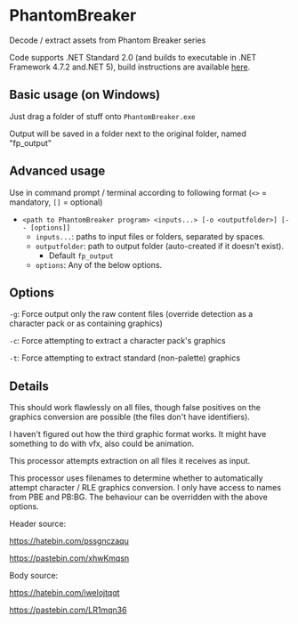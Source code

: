 # PhantomBreaker
Decode / extract assets from Phantom Breaker series

Code supports .NET Standard 2.0 (and builds to executable in .NET Framework 4.7.2 and.NET 5),
build instructions are available [here](../../../README.md#building-net).

## Basic usage (on Windows)
Just drag a folder of stuff onto `PhantomBreaker.exe`

Output will be saved in a folder next to the original folder, named "fp_output"

## Advanced usage
Use in command prompt / terminal according to following format (`<>` = mandatory, `[]` = optional)
- `<path to PhantomBreaker program> <inputs...> [-o <outputfolder>] [-- [options]]`
  - `inputs...`: paths to input files or folders, separated by spaces.
  - `outputfolder`: path to output folder (auto-created if it doesn't exist).
    - Default `fp_output`
  - `options`: Any of the below options.

## Options

`-g`: Force output only the raw content files (override detection as a
character pack or as containing graphics)

`-c`: Force attempting to extract a character pack's graphics

`-t`: Force attempting to extract standard (non-palette) graphics

## Details

This should work flawlessly on all files, though false positives on
the graphics conversion are possible (the files don't have identifiers).

I haven't figured out how the third graphic format works. It might have
something to do with vfx, also could be animation.

This processor attempts extraction on all files it receives as input.

This processor uses filenames to determine whether to automatically attempt character / RLE graphics conversion. I only have access to names from PBE and PB:BG. The behaviour can be overridden with the above options.

Header source:

https://hatebin.com/pssgnczaqu

https://pastebin.com/xhwKmqsn

Body source:

https://hatebin.com/iwelojtqqt

https://pastebin.com/LR1mqn36

